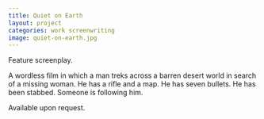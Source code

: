 ```yaml
---
title: Quiet on Earth
layout: project
categories: work screenwriting
image: quiet-on-earth.jpg
---
```

Feature screenplay.

A wordless film in which a man treks across a barren desert world in search of
a missing woman. He has a rifle and a map. He has seven bullets. He has been
stabbed. Someone is following him.

Available upon request.
